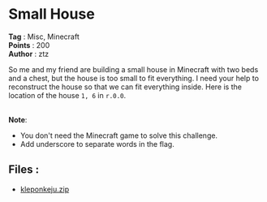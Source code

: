 # Small House

**Tag**         : Misc, Minecraft<br>
**Points**      : 200<br>
**Author**      : ztz

So me and my friend are building a small house in Minecraft with two beds and a chest, but the house is too small to fit everything. I need your help to reconstruct the house so that we can fit everything inside. Here is the location of the house `1, 6` in `r.0.0`.
<br><br>

**Note**:
<br>
- You don't need the Minecraft game to solve this challenge.
- Add underscore to separate words in the flag.

## Files : 
 - [kleponkeju.zip](dist/kleponkeju.zip)


